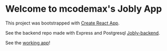 # Welcome to mcodemax's Jobly App

This project was bootstrapped with [Create React App](https://github.com/facebook/create-react-app).

See the backend repo made with Express and Postgresql [Jobly-backend](https://github.com/mcodemax/Jobly-react-backend).

See the [working app](https://awake-cars.surge.sh/companies)!